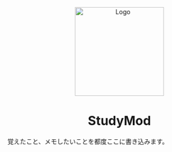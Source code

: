 <p align="center"><img src="https:github.com/Himabitoo/forge-mod-study/blob/main/src/main/resources/assets/studymod/textures/item/raw_red_diamond.png?raw=true" alt="Logo" width="200"></p>
<h1 align="center">StudyMod</h1>
<p>覚えたこと、メモしたいことを都度ここに書き込みます。</p>
<p></p>